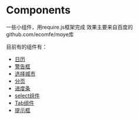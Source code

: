 # Components
一些小组件，用require.js框架完成
效果主要来自百度的github.com/ecomfe/moye库

目前有的组件有：
<ul>
  <li><a href="https://angeladuoduo.github.io/duoduo/components/calendar/calendar.html" target="_blank">日历</a></li>
  <li><a href="https://angeladuoduo.github.io/duoduo/components/alert_confirm_prompt/alert_confirm_prompt.html"        target="_blank">警告框</a></li>
  <li><a href="https://angeladuoduo.github.io/duoduo/components/city/city.html" target="_blank">选择城市</a></li>
  <li><a href="https://angeladuoduo.github.io/duoduo/components/pager/pager.html" target="_blank">分页</a></li>
  <li><a href="https://angeladuoduo.github.io/duoduo/components/progressBar/progressBar.html" target="_blank">进度条</a></li>
  <li><a href="https://angeladuoduo.github.io/duoduo/components/selector/selector.html" target="_blank">select组件</a></li>
  <li><a href="https://angeladuoduo.github.io/duoduo/components/tabs/tabs.html" target="_blank">Tab组件</a></li>
  <li><a href="https://angeladuoduo.github.io/duoduo/components/tips/tips.html" target="_blank">提示框</a></li>
</ul>

